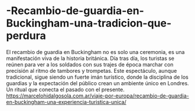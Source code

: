 # -Recambio-de-guardia-en-Buckingham-una-tradicion-que-perdura
El recambio de guardia en Buckingham no es solo una ceremonia, es una manifestación viva de la historia británica. Día tras día, los turistas se reúnen para ver a los soldados con sus trajes de época marchar con precisión al ritmo de tambores y trompetas. Este espectáculo, aunque tradicional, sigue siendo un fuerte imán turístico, donde la disciplina de los guardias y la expectación del público crean un ambiente único en Londres. Un ritual que conecta el pasado con el presente.
https://marcelohidalgosola.com.ar/viaje-por-europa/recambio-de-guardia-en-buckingham-una-experiencia-turistica-unica/
